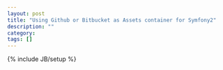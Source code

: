 ```yaml
---
layout: post
title: "Using Github or Bitbucket as Assets container for Symfony2"
description: ""
category: 
tags: []
---
```

{% include JB/setup %}
